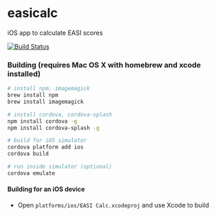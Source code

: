 # easicalc
iOS app to calculate EASI scores

[![Build Status](https://travis-ci.org/brownl/easicalc.svg?branch=master)](https://travis-ci.org/brownl/easicalc)

### Building (requires Mac OS X with homebrew and xcode installed)
```sh
# install npm, imagemagick
brew install npm
brew install imagemagick

# install cordova, cordova-splash
npm install cordova -g
npm install cordova-splash -g

# build for iOS simulator
cordova platform add ios
cordova build

# run inside simulator (optional)
cordova emulate
```
#### Building for an iOS device
  * Open `platforms/ios/EASI Calc.xcodeproj` and use Xcode to build
